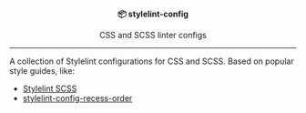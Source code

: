 <div align="center">
  <strong>📦 stylelint-config</strong>
  <p>CSS and SCSS linter configs</p>
</div>

---

A collection of Stylelint configurations for CSS and SCSS. Based on popular style guides, like:

- [Stylelint SCSS](https://github.com/stylelint-scss/stylelint-config-standard-scss)
- [stylelint-config-recess-order](https://www.npmjs.com/package/stylelint-config-recess-order)
